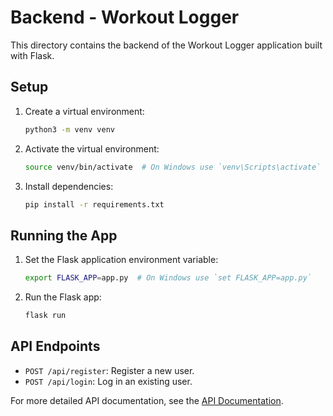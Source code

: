 # Backend - Workout Logger

This directory contains the backend of the Workout Logger application built with Flask.

## Setup

1. Create a virtual environment:
    ```bash
    python3 -m venv venv
    ```
2. Activate the virtual environment:
    ```bash
    source venv/bin/activate  # On Windows use `venv\Scripts\activate`
    ```
3. Install dependencies:
    ```bash
    pip install -r requirements.txt
    ```

## Running the App

1. Set the Flask application environment variable:
    ```bash
    export FLASK_APP=app.py  # On Windows use `set FLASK_APP=app.py`
    ```
2. Run the Flask app:
    ```bash
    flask run
    ```

## API Endpoints

- `POST /api/register`: Register a new user.
- `POST /api/login`: Log in an existing user.

For more detailed API documentation, see the [API Documentation](API.md).
